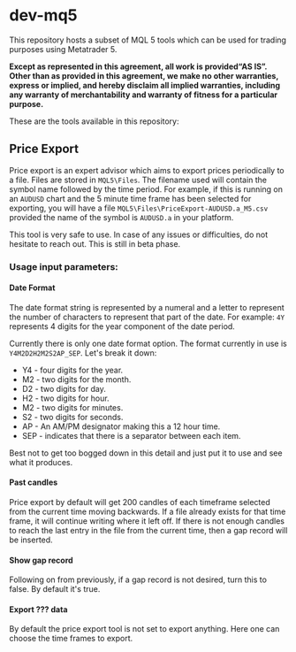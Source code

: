 # dev-mq5
This repository hosts a subset of MQL 5 tools which can be used for trading purposes using Metatrader 5. 

**Except as represented in this agreement, all work is provided ​“AS IS”. Other than as provided in this agreement, we make no other warranties, express or implied, and hereby disclaim all implied warranties, including any warranty of merchantability and warranty of fitness for a particular purpose.**

These are the tools available in this repository:

## Price Export

Price export is an expert advisor which aims to export prices periodically to a file. Files are stored in `MQL5\Files`.
The filename used will contain the symbol name followed by the time period. For example, if this is running on an `AUDUSD` chart and the 5 minute time frame has been selected for exporting, you will have a file `MQL5\Files\PriceExport-AUDUSD.a_M5.csv` provided the name of the symbol is `AUDUSD.a` in your platform.

This tool is very safe to use. In case of any issues or difficulties, do not hesitate to reach out. This is still in beta phase.

### Usage input parameters:
#### Date Format
The date format string is represented by a numeral and a letter to represent the number of characters to represent that part of the date.
For example: `4Y` represents 4 digits for the year component of the date period.

Currently there is only one date format option. The format currently in use is `Y4M2D2H2M2S2AP_SEP`. Let's break it down:

- Y4 - four digits for the year.
- M2 - two digits for the month.
- D2 - two digits for day.
- H2 - two digits for hour.
- M2 - two digits for minutes.
- S2 - two digits for seconds.
- AP - An AM/PM designator making this a 12 hour time.
- SEP - indicates that there is a separator between each item.

Best not to get too bogged down in this detail and just put it to use and see what it produces.

#### Past candles
Price export by default will get 200 candles of each timeframe selected from the current time moving backwards.
If a file already exists for that time frame, it will continue writing where it left off.
If there is not enough candles to reach the last entry in the file from the current time, then a gap record will be inserted.

#### Show gap record
Following on from previously, if a gap record is not desired, turn this to false. By default it's true.

#### Export ??? data
By default the price export tool is not set to export anything. Here one can choose the time frames to export.
